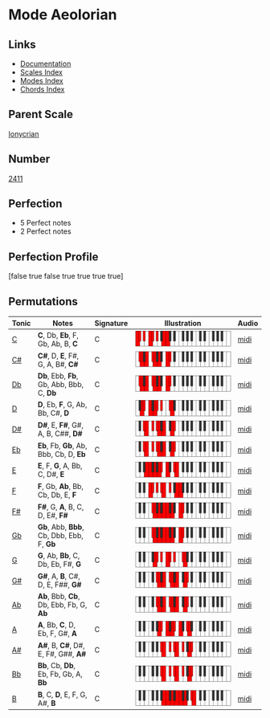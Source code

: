 # Mode Aeolorian

## Links

- [Documentation](index.md)
- [Scales Index](Scales.md)
- [Modes Index](Modes.md)
- [Chords Index](Chords.md)

## Parent Scale

[Ionycrian](ScaleIonycrian.md)

## Number

[2411](https://ianring.com/musictheory/scales/2411)

## Perfection

- 5 Perfect notes
- 2 Perfect notes

## Perfection Profile

[false true false true true true true]

## Permutations

| Tonic | Notes | Signature | Illustration | Audio |
|-------|-------|-----------|--------------|-------|
| [C](ModeCNaturalAeolorian.md) | **C**, Db, **Eb**, F, Gb, Ab, B, **C** | C | ![CNaturalAeolorian](ModeCNaturalAeolorian.png) | [midi](https://github.com/edipermadi/music/blob/main/docs/ModeCNaturalAeolorian.mid?raw=true) |
| [C#](ModeCSharpAeolorian.md) | **C#**, D, **E**, F#, G, A, B#, **C#** | C | ![CSharpAeolorian](ModeCSharpAeolorian.png) | [midi](https://github.com/edipermadi/music/blob/main/docs/ModeCSharpAeolorian.mid?raw=true) |
| [Db](ModeDFlatAeolorian.md) | **Db**, Ebb, **Fb**, Gb, Abb, Bbb, C, **Db** | C | ![DFlatAeolorian](ModeDFlatAeolorian.png) | [midi](https://github.com/edipermadi/music/blob/main/docs/ModeDFlatAeolorian.mid?raw=true) |
| [D](ModeDNaturalAeolorian.md) | **D**, Eb, **F**, G, Ab, Bb, C#, **D** | C | ![DNaturalAeolorian](ModeDNaturalAeolorian.png) | [midi](https://github.com/edipermadi/music/blob/main/docs/ModeDNaturalAeolorian.mid?raw=true) |
| [D#](ModeDSharpAeolorian.md) | **D#**, E, **F#**, G#, A, B, C##, **D#** | C | ![DSharpAeolorian](ModeDSharpAeolorian.png) | [midi](https://github.com/edipermadi/music/blob/main/docs/ModeDSharpAeolorian.mid?raw=true) |
| [Eb](ModeEFlatAeolorian.md) | **Eb**, Fb, **Gb**, Ab, Bbb, Cb, D, **Eb** | C | ![EFlatAeolorian](ModeEFlatAeolorian.png) | [midi](https://github.com/edipermadi/music/blob/main/docs/ModeEFlatAeolorian.mid?raw=true) |
| [E](ModeENaturalAeolorian.md) | **E**, F, **G**, A, Bb, C, D#, **E** | C | ![ENaturalAeolorian](ModeENaturalAeolorian.png) | [midi](https://github.com/edipermadi/music/blob/main/docs/ModeENaturalAeolorian.mid?raw=true) |
| [F](ModeFNaturalAeolorian.md) | **F**, Gb, **Ab**, Bb, Cb, Db, E, **F** | C | ![FNaturalAeolorian](ModeFNaturalAeolorian.png) | [midi](https://github.com/edipermadi/music/blob/main/docs/ModeFNaturalAeolorian.mid?raw=true) |
| [F#](ModeFSharpAeolorian.md) | **F#**, G, **A**, B, C, D, E#, **F#** | C | ![FSharpAeolorian](ModeFSharpAeolorian.png) | [midi](https://github.com/edipermadi/music/blob/main/docs/ModeFSharpAeolorian.mid?raw=true) |
| [Gb](ModeGFlatAeolorian.md) | **Gb**, Abb, **Bbb**, Cb, Dbb, Ebb, F, **Gb** | C | ![GFlatAeolorian](ModeGFlatAeolorian.png) | [midi](https://github.com/edipermadi/music/blob/main/docs/ModeGFlatAeolorian.mid?raw=true) |
| [G](ModeGNaturalAeolorian.md) | **G**, Ab, **Bb**, C, Db, Eb, F#, **G** | C | ![GNaturalAeolorian](ModeGNaturalAeolorian.png) | [midi](https://github.com/edipermadi/music/blob/main/docs/ModeGNaturalAeolorian.mid?raw=true) |
| [G#](ModeGSharpAeolorian.md) | **G#**, A, **B**, C#, D, E, F##, **G#** | C | ![GSharpAeolorian](ModeGSharpAeolorian.png) | [midi](https://github.com/edipermadi/music/blob/main/docs/ModeGSharpAeolorian.mid?raw=true) |
| [Ab](ModeAFlatAeolorian.md) | **Ab**, Bbb, **Cb**, Db, Ebb, Fb, G, **Ab** | C | ![AFlatAeolorian](ModeAFlatAeolorian.png) | [midi](https://github.com/edipermadi/music/blob/main/docs/ModeAFlatAeolorian.mid?raw=true) |
| [A](ModeANaturalAeolorian.md) | **A**, Bb, **C**, D, Eb, F, G#, **A** | C | ![ANaturalAeolorian](ModeANaturalAeolorian.png) | [midi](https://github.com/edipermadi/music/blob/main/docs/ModeANaturalAeolorian.mid?raw=true) |
| [A#](ModeASharpAeolorian.md) | **A#**, B, **C#**, D#, E, F#, G##, **A#** | C | ![ASharpAeolorian](ModeASharpAeolorian.png) | [midi](https://github.com/edipermadi/music/blob/main/docs/ModeASharpAeolorian.mid?raw=true) |
| [Bb](ModeBFlatAeolorian.md) | **Bb**, Cb, **Db**, Eb, Fb, Gb, A, **Bb** | C | ![BFlatAeolorian](ModeBFlatAeolorian.png) | [midi](https://github.com/edipermadi/music/blob/main/docs/ModeBFlatAeolorian.mid?raw=true) |
| [B](ModeBNaturalAeolorian.md) | **B**, C, **D**, E, F, G, A#, **B** | C | ![BNaturalAeolorian](ModeBNaturalAeolorian.png) | [midi](https://github.com/edipermadi/music/blob/main/docs/ModeBNaturalAeolorian.mid?raw=true) |
